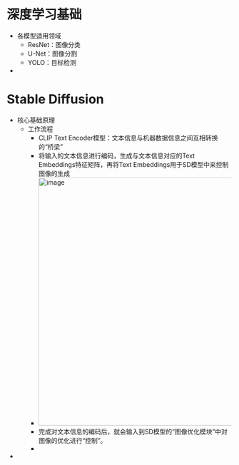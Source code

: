 # 深度学习基础
- 各模型适用领域
  - ResNet：图像分类
  - U-Net：图像分割
  - YOLO：目标检测
- 

# Stable Diffusion
- 核心基础原理
  - 工作流程
    - CLIP Text Encoder模型：文本信息与机器数据信息之间互相转换的“桥梁”
    - 将输入的文本信息进行编码，生成与文本信息对应的Text Embeddings特征矩阵，再将Text Embeddings用于SD模型中来控制图像的生成
    - <img width="1379" height="556" alt="image" src="https://github.com/user-attachments/assets/5c3a53ac-ee4e-4ade-afb2-8a486943cad1" />
    - 完成对文本信息的编码后，就会输入到SD模型的“图像优化模块”中对图像的优化进行“控制”。
    - 
- 
